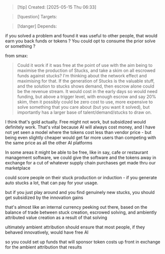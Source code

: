 
>[!tip] Created: [2025-05-15 Thu 06:33]

>[!question] Targets: 

>[!danger] Depends: 

if you solved a problem and found it was useful to other people, that would earn you back funds or tokens ?  You could opt to consume the prior solve or something ?

from smax:

> Could it work if it was free at the point of use with the aim being to maximise the production of Stucks, and take a skim on all escrowed funds against stucks?  I'm thinking about the network effect and maximising for that.  If the generation of Stucks is the valuable stuff, and the solution to stucks shows demand, then escrow alone could be the revenue stream.  It would cost in the early days so would need funding, but above a trigger level, with enough escrow and say 20% skim, then it possibly could be zero cost to use, more expensive to solve something that you care about (but you want it solved), but importantly has a larger base of talent/demand/stucks to draw on.

I think that's gold actually.  Free might not work, but subsidized would definitely work.  That's vital because AI will always cost money, and I have not yet seen a model where the tokens cost less than vendor price - but being even slightly cheaper would get far more users than competing with the same price as all the other AI platforms

In some areas it might be able to be free, like in say, cafe or restaurant management software, we could give the software and the tokens away in exchange for a cut of whatever supply chain purchases get made thru our marketplace

could score people on their stuck production or induction - if you generate auto stucks a lot, that can pay for your usage.

but if you just play around and you find genuinely new stucks, you should get subsidized by the innovation gains

that's almost like an internal currency peeking out there, based on the balance of trade between stuck creation, escrowed solving, and ambiently attributed value creation as a result of that solving

ultimately ambient attribution should ensure that most people, if they behaved innovatively, would have free AI

so you could set up funds that will sponsor token costs up front in exchange for the ambient attribution that results